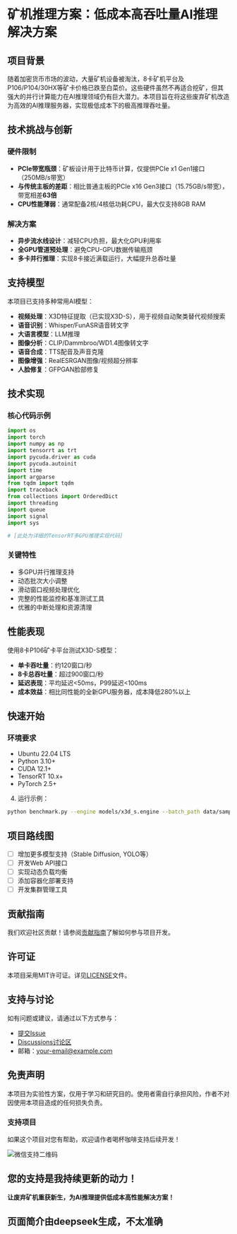 # 矿机推理方案：低成本高吞吐量AI推理解决方案

## 项目背景

随着加密货币市场的波动，大量矿机设备被淘汰，8卡矿机平台及P106/P104/30HX等矿卡价格已跌至白菜价。这些硬件虽然不再适合挖矿，但其强大的并行计算能力在AI推理领域仍有巨大潜力。本项目旨在将这些废弃矿机改造为高效的AI推理服务器，实现极低成本下的极高推理吞吐量。

## 技术挑战与创新

### 硬件限制
- **PCIe带宽瓶颈**：矿板设计用于比特币计算，仅提供PCIe x1 Gen1接口（250MB/s带宽）
- **与传统主板的差距**：相比普通主板的PCIe x16 Gen3接口（15.75GB/s带宽），带宽相差**63倍**
- **CPU性能薄弱**：通常配备2核/4核低功耗CPU，最大仅支持8GB RAM

### 解决方案
- **异步流水线设计**：减轻CPU负担，最大化GPU利用率
- **全GPU管道预处理**：避免CPU-GPU数据传输瓶颈
- **多卡并行推理**：实现8卡接近满载运行，大幅提升总吞吐量

## 支持模型

本项目已支持多种常用AI模型：

- **视频处理**：X3D特征提取（已实现X3D-S），用于视频自动聚类替代视频搜索
- **语音识别**：Whisper/FunASR语音转文字
- **大语言模型**：LLM推理
- **图像分析**：CLIP/Dammbroo/WD1.4图像转文字
- **语音合成**：TTS配音及声音克隆
- **图像增强**：RealESRGAN图像/视频超分辨率
- **人脸修复**：GFPGAN脸部修复

## 技术实现

### 核心代码示例

```python
import os
import torch
import numpy as np
import tensorrt as trt
import pycuda.driver as cuda
import pycuda.autoinit
import time
import argparse
from tqdm import tqdm
import traceback
from collections import OrderedDict
import threading
import queue
import signal
import sys

# [此处为详细的TensorRT多GPU推理实现代码]
```

### 关键特性
- 多GPU并行推理支持
- 动态批次大小调整
- 滑动窗口视频处理优化
- 完整的性能监控和基准测试工具
- 优雅的中断处理和资源清理

## 性能表现

使用8卡P106矿卡平台测试X3D-S模型：
- **单卡吞吐量**：约120窗口/秒
- **8卡总吞吐量**：超过900窗口/秒
- **延迟表现**：平均延迟<50ms，P99延迟<100ms
- **成本效益**：相比同性能的全新GPU服务器，成本降低280%以上

## 快速开始

### 环境要求
- Ubuntu 22.04 LTS
- Python 3.10+
- CUDA 12.1+
- TensorRT 10.x+
- PyTorch 2.5+

4. 运行示例：
```bash
python benchmark.py --engine models/x3d_s.engine --batch_path data/sample_video.pt --gpu_ids 0,1,2,3,4,5,6,7
```

## 项目路线图

- [ ] 增加更多模型支持（Stable Diffusion, YOLO等）
- [ ] 开发Web API接口
- [ ] 实现动态负载均衡
- [ ] 添加容器化部署支持
- [ ] 开发集群管理工具

## 贡献指南

我们欢迎社区贡献！请参阅[贡献指南](CONTRIBUTING.md)了解如何参与项目开发。

## 许可证

本项目采用MIT许可证。详见[LICENSE](LICENSE)文件。

## 支持与讨论

如有问题或建议，请通过以下方式参与：
- [提交Issue](https://github.com/your-username/miner-ai-inference/issues)
- [Discussions讨论区](https://github.com/your-username/miner-ai-inference/discussions)
- 邮箱：your-email@example.com

## 免责声明

本项目为实验性方案，仅用于学习和研究目的。使用者需自行承担风险，作者不对因使用本项目造成的任何损失负责。

### 支持项目

如果这个项目对您有帮助，欢迎请作者喝杯咖啡支持后续开发！

![微信支持二维码](https://via.placeholder.com/200x200/008800/ffffff?text=请作者喝咖啡)

**您的支持是我持续更新的动力！**
---

**让废弃矿机重获新生，为AI推理提供低成本高性能解决方案！**
## 页面简介由deepseek生成，不太准确

